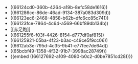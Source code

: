 - ((66124cd0-360b-4264-a19b-8efc58de1616))
- ((661286ce-86de-46ad-9134-387a083d309d))
- ((66123ec6-2468-4858-b62b-dfc6cc85c741))
- ((66123fce-7864-4c64-a569-66bf89db134b))
- [[赤足跑]]
- ((661255f6-f03f-4426-8154-d777df0af815))
- ((66125921-05ba-4f23-b3ac-c49ce5f9cc06))
- ((6612ab3e-795d-4c35-9b41-e77fee7de64d))
- ((65bcbf49-1358-4f32-91b7-3998ac28749f))
- {{embed ((66127692-a109-4080-b0c2-d0be7851cd28))}}